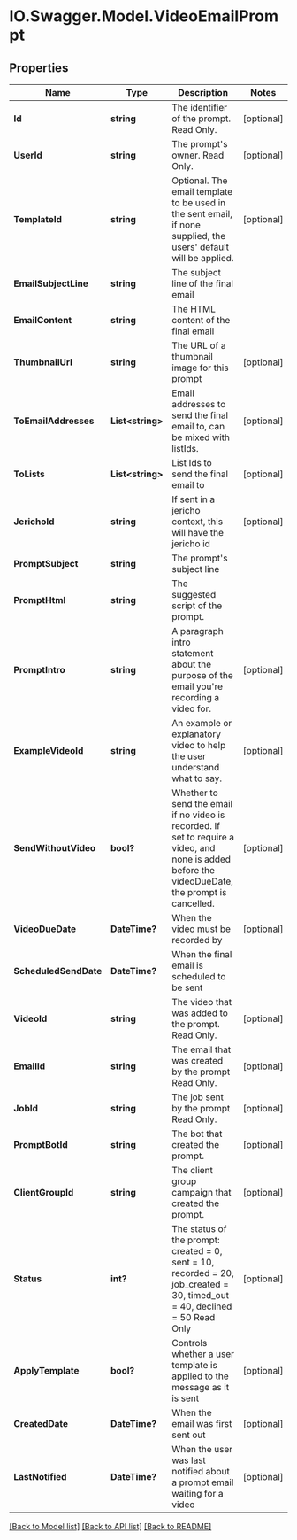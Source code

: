 # IO.Swagger.Model.VideoEmailPrompt
## Properties

Name | Type | Description | Notes
------------ | ------------- | ------------- | -------------
**Id** | **string** | The identifier of the prompt. Read Only. | [optional] 
**UserId** | **string** | The prompt&#39;s owner. Read Only. | [optional] 
**TemplateId** | **string** | Optional. The email template to be used in the sent email, if none supplied, the users&#39; default will be applied. | [optional] 
**EmailSubjectLine** | **string** | The subject line of the final email | 
**EmailContent** | **string** | The HTML content of the final email | 
**ThumbnailUrl** | **string** | The URL of a thumbnail image for this prompt | [optional] 
**ToEmailAddresses** | **List&lt;string&gt;** | Email addresses to send the final email to, can be mixed with listIds. | [optional] 
**ToLists** | **List&lt;string&gt;** | List Ids to send the final email to | [optional] 
**JerichoId** | **string** | If sent in a jericho context, this will have the jericho id | [optional] 
**PromptSubject** | **string** | The prompt&#39;s subject line | 
**PromptHtml** | **string** | The suggested script of the prompt. | 
**PromptIntro** | **string** | A paragraph intro statement about the purpose of the email you&#39;re recording a video for. | [optional] 
**ExampleVideoId** | **string** | An example or explanatory video to help the user understand what to say. | [optional] 
**SendWithoutVideo** | **bool?** | Whether to send the email if no video is recorded. If set to require a video, and none is added before the videoDueDate, the prompt is cancelled. | [optional] 
**VideoDueDate** | **DateTime?** | When the video must be recorded by | [optional] 
**ScheduledSendDate** | **DateTime?** | When the final email is scheduled to be sent | 
**VideoId** | **string** | The video that was added to the prompt. Read Only. | [optional] 
**EmailId** | **string** | The email that was created by the prompt Read Only. | [optional] 
**JobId** | **string** | The job sent by the prompt Read Only. | [optional] 
**PromptBotId** | **string** | The bot that created the prompt. | [optional] 
**ClientGroupId** | **string** | The client group campaign that created the prompt. | [optional] 
**Status** | **int?** | The status of the prompt: created &#x3D; 0, sent &#x3D; 10, recorded &#x3D; 20, job_created &#x3D; 30, timed_out &#x3D; 40, declined &#x3D; 50 Read Only | [optional] 
**ApplyTemplate** | **bool?** | Controls whether a user template is applied to the message as it is sent | [optional] 
**CreatedDate** | **DateTime?** | When the email was first sent out | [optional] 
**LastNotified** | **DateTime?** | When the user was last notified about a prompt email waiting for a video | [optional] 

[[Back to Model list]](../README.md#documentation-for-models) [[Back to API list]](../README.md#documentation-for-api-endpoints) [[Back to README]](../README.md)

